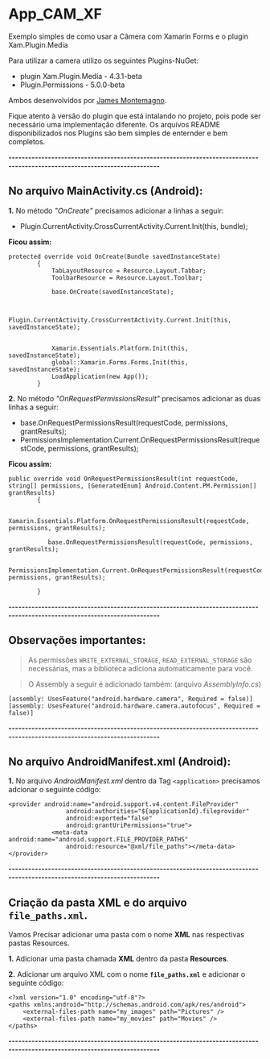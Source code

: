 # App_CAM_XF

Exemplo simples de como usar a Câmera com Xamarin Forms e o plugin Xam.Plugin.Media

Para utilizar a camera utilizo os seguintes Plugins-NuGet: 
 - plugin Xam.Plugin.Media - 4.3.1-beta 
 - Plugin.Permissions - 5.0.0-beta
 
Ambos desenvolvidos por [James Montemagno](https://github.com/jamesmontemagno).

Fique atento à versão do plugin que está intalando no projeto, pois pode ser necessário uma implementação diferente.
Os arquivos README disponibilizados nos Plugins são bem simples de enternder e bem completos.

**--------------------------------------------------------------------------------------------------------------------------**  

## No arquivo MainActivity.cs (Android):

**1.** No método  *"OnCreate"* precisamos adicionar a linhas a seguir:  

-  Plugin.CurrentActivity.CrossCurrentActivity.Current.Init(this, bundle);  

**Ficou assim:**

```
protected override void OnCreate(Bundle savedInstanceState)
        {
            TabLayoutResource = Resource.Layout.Tabbar;
            ToolbarResource = Resource.Layout.Toolbar;

            base.OnCreate(savedInstanceState);


            Plugin.CurrentActivity.CrossCurrentActivity.Current.Init(this, savedInstanceState);


            Xamarin.Essentials.Platform.Init(this, savedInstanceState);
            global::Xamarin.Forms.Forms.Init(this, savedInstanceState);
            LoadApplication(new App());
        }
```

**2.** No método *"OnRequestPermissionsResult"* precisamos adicionar as duas linhas a seguir:
- base.OnRequestPermissionsResult(requestCode, permissions, grantResults);
- PermissionsImplementation.Current.OnRequestPermissionsResult(requestCode, permissions, grantResults);

**Ficou assim:**
```
public override void OnRequestPermissionsResult(int requestCode, string[] permissions, [GeneratedEnum] Android.Content.PM.Permission[] grantResults)
        {
          
           Xamarin.Essentials.Platform.OnRequestPermissionsResult(requestCode, permissions, grantResults);

           base.OnRequestPermissionsResult(requestCode, permissions, grantResults);

           PermissionsImplementation.Current.OnRequestPermissionsResult(requestCode, permissions, grantResults);
            
        }
```

**--------------------------------------------------------------------------------------------------------------------------**  
## Observações importantes:

>  As permissões `WRITE_EXTERNAL_STORAGE`, `READ_EXTERNAL_STORAGE` são necessárias, mas a biblioteca adiciona automaticamente para você.

> O Assembly a seguir é adicionado também: (arquivo *AssemblyInfo.cs*)
```
[assembly: UsesFeature("android.hardware.camera", Required = false)]
[assembly: UsesFeature("android.hardware.camera.autofocus", Required = false)]
```

**--------------------------------------------------------------------------------------------------------------------------**  

## No arquivo AndroidManifest.xml (Android):   

**1.** No arquivo *AndroidManifest.xml* dentro da Tag `<application>` precisamos adcionar o seguinte código:
 
```
<provider android:name="android.support.v4.content.FileProvider" 
				android:authorities="${applicationId}.fileprovider" 
				android:exported="false" 
				android:grantUriPermissions="true">
			<meta-data android:name="android.support.FILE_PROVIDER_PATHS" 
				android:resource="@xml/file_paths"></meta-data>
</provider>
```

**--------------------------------------------------------------------------------------------------------------------------**  
 
## Criação da pasta **XML** e do arquivo **`file_paths.xml`**.

Vamos Precisar adicionar uma pasta com o nome **XML** nas respectivas pastas Resources.

**1.** Adicionar uma pasta chamada **XML** dentro da pasta **Resources**.

**2.** Adicionar um arquivo XML com o nome **`file_paths.xml`** e adicionar o seguinte código:  

```
<?xml version="1.0" encoding="utf-8"?>
<paths xmlns:android="http://schemas.android.com/apk/res/android">
    <external-files-path name="my_images" path="Pictures" />
    <external-files-path name="my_movies" path="Movies" />
</paths>
```

**--------------------------------------------------------------------------------------------------------------------------**  




